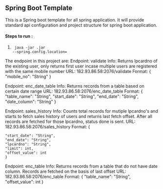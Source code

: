## Spring Boot Template 

This is a Spring boot template for all spring application. It will provide standard api configuration and 
project structure for spring boot application.

#### Steps to run :
1) <code> java -jar <app>.jar --spring.config.location=<properties file location> </code>

The endpoint in this project are:
Endpoint: validate
Info: Returns lpcardno of the existing user, only returns first user incase multiple users are registered with the same mobile number
URL: 182.93.86.58:2076/validate
Format: 
{
	"mobile_no": "String"
	}

Endpoint: enc_date_table
Info: Returns records from a table based on certain date range
URL: 182.93.86.58:2076/enc_date_table
Format: 
{
	"table_name": "String",
	"start_date": "String",
	"end_date": "String",
	"date_column": "String"
	}

Endpoint: sales_history
Info: Counts total records for mutiple lpcardno's and starts to fetch sales history of users and returns last fetch offset. After all records are fetched for those lpcardno, status done is sent.
URL: 182.93.86.58:2076/sales_history
Format: 
{
	
	"start_date": "String",
	"end_date": "String",
	"lpcardno": "String",
	"limit": int,
	"offset_value": int
	}

Endpoint: enc_table
Info: Returns records from a table that do not have date column. Records are fetched on the basis of last offset
URL: 182.93.86.58:2076/enc_table
Format: 
{
	"table_name": "String",
	"offset_value": int
	}

